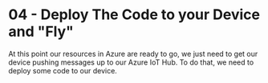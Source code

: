 # 04 - Deploy The Code to your Device and "Fly"

At this point our resources in Azure are ready to go, we just need to get our device pushing messages up to our Azure IoT Hub.  To do that, we need to deploy some code to our device. 

